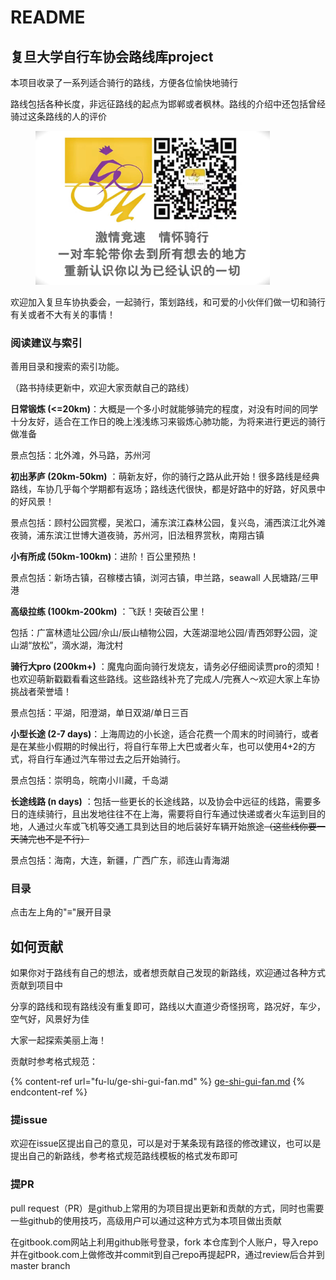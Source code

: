 # README

## 复旦大学自行车协会路线库project

本项目收录了一系列适合骑行的路线，方便各位愉快地骑行

路线包括各种长度，非远征路线的起点为邯郸或者枫林。路线的介绍中还包括曾经骑过这条路线的人的评价

<figure><img src=".gitbook/assets/车协宣传-1.jpg" alt="" width="375"><figcaption></figcaption></figure>

欢迎加入复旦车协执委会，一起骑行，策划路线，和可爱的小伙伴们做一切和骑行有关或者不大有关的事情！

### 阅读建议与索引

善用目录和搜索的索引功能。

（路书持续更新中，欢迎大家贡献自己的路线）

**日常锻炼 (<=20km)**：大概是一个多小时就能够骑完的程度，对没有时间的同学十分友好，适合在工作日的晚上浅浅练习来锻炼心肺功能，为将来进行更远的骑行做准备

景点包括：北外滩，外马路，苏州河

**初出茅庐 (20km-50km)** ：萌新友好，你的骑行之路从此开始！很多路线是经典路线，车协几乎每个学期都有返场；路线迭代很快，都是好路中的好路，好风景中的好风景！

景点包括：顾村公园赏樱，吴淞口，浦东滨江森林公园，复兴岛，浦西滨江北外滩夜骑，浦东滨江世博大道夜骑，苏州河，旧法租界赏秋，南翔古镇

**小有所成 (50km-100km)**：进阶！百公里预热！

景点包括：新场古镇，召稼楼古镇，浏河古镇，申兰路，seawall 人民塘路/三甲港

**高级拉练 (100km-200km)** ：飞跃！突破百公里！

包括：广富林遗址公园/佘山/辰山植物公园，大莲湖湿地公园/青西郊野公园，淀山湖“放松”，滴水湖，海沈村

**骑行大pro (200km+)** ：魔鬼向面向骑行发烧友，请务必仔细阅读贾pro的须知！也欢迎萌新戳戳看看这些路线。这些路线补充了完成人/完赛人～欢迎大家上车协挑战者荣誉墙！

景点包括：平湖，阳澄湖，单日双湖/单日三百

**小型长途 (2-7 days)**：上海周边的小长途，适合花费一个周末的时间骑行，或者是在某些小假期的时候出行，将自行车带上大巴或者火车，也可以使用4+2的方式，将自行车通过汽车带过去之后开始骑行。

景点包括：崇明岛，皖南小川藏，千岛湖

**长途线路 (n days)** ：包括一些更长的长途线路，以及协会中远征的线路，需要多日的连续骑行，且出发地往往不在上海，需要将自行车通过快递或者火车运到目的地，人通过火车或飞机等交通工具到达目的地后装好车辆开始旅途~~（这些线你要一天骑完也不是不行）~~

景点包括：海南，大连，新疆，广西广东，祁连山青海湖

### 目录

点击左上角的"≡"展开目录

## 如何贡献

如果你对于路线有自己的想法，或者想贡献自己发现的新路线，欢迎通过各种方式贡献到项目中

分享的路线和现有路线没有重复即可，路线以大直道少奇怪拐弯，路况好，车少，空气好，风景好为佳

大家一起探索美丽上海！

贡献时参考格式规范：

{% content-ref url="fu-lu/ge-shi-gui-fan.md" %}
[ge-shi-gui-fan.md](fu-lu/ge-shi-gui-fan.md)
{% endcontent-ref %}

### 提issue

欢迎在issue区提出自己的意见，可以是对于某条现有路径的修改建议，也可以是提出自己的新路线，参考格式规范路线模板的格式发布即可

### 提PR

pull request（PR）是github上常用的为项目提出更新和贡献的方式，同时也需要一些github的使用技巧，高级用户可以通过这种方式为本项目做出贡献

在gitbook.com网站上利用github账号登录，fork 本仓库到个人账户，导入repo并在gitbook.com上做修改并commit到自己repo再提起PR，通过review后合并到master branch









